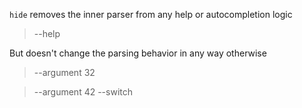 `hide`  removes the inner parser from any help or autocompletion logic

> --help

But doesn't change the parsing behavior in any way otherwise

> --argument 32

> --argument 42 --switch
